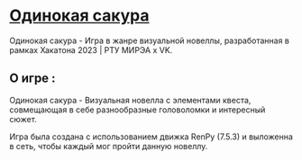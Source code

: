 # [Одинокая сакура](https://nenaideno.github.io/Sakura-novel/)
Одинокая сакура - Игра в жанре визуальной новеллы, разработанная в рамках Хакатона 2023 | РТУ МИРЭА х VK.


## О игре :
Одинокая сакура - Визуальная новелла с элементами квеста, совмещающая в себе разнообразные головоломки и интересный сюжет.

Игра была создана с использованием движка RenPy (7.5.3) и выложенна в сеть,
чтобы каждый мог пройти данную новеллу.


